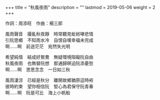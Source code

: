 +++
title = "秋風夜雨"
description = ""
lastmod = 2019-05-06
weight = 2
+++

作詞：周添旺　作曲：楊三郎

風雨聲音　擾亂秋夜靜　時常聽見蚯蚓哮悲情  
引阮思鄉　不知雨水冷　自恨自嘆幸福未完成  
啊……啊　前途茫茫　宛然失光明  

希望純情　結成好鴛鴦　無疑環境阻礙阮自由  
秋風夜雨　也無替阮想　那通歸暝迫阮添憂愁  
啊……啊　思思念念　一日如三秋  

風雨淒涼　已經是秋分　離開故鄉猶原這時袸  
彼時約束　望你相信阮　堅心為君保守阮青春  
啊……啊　阮是可比　海上小帆船  